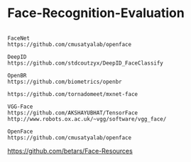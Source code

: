 # Face-Recognition-Evaluation

~~~

FaceNet
https://github.com/cmusatyalab/openface

DeepID
https://github.com/stdcoutzyx/DeepID_FaceClassify

OpenBR
https://github.com/biometrics/openbr

https://github.com/tornadomeet/mxnet-face

VGG-Face
https://github.com/AKSHAYUBHAT/TensorFace
http://www.robots.ox.ac.uk/~vgg/software/vgg_face/

OpenFace
https://github.com/cmusatyalab/openface

~~~

https://github.com/betars/Face-Resources
